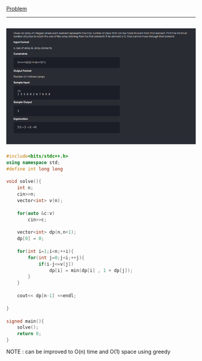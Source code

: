 [Problem](https://practice.geeksforgeeks.org/problems/jump-game/1)

---
![alt image](img/1.png)
---

```cpp
#include<bits/stdc++.h>
using namespace std;
#define int long long

void solve(){
	int n;
	cin>>n;
	vector<int> v(n);

	for(auto &c:v)
		cin>>c;
	
	vector<int> dp(n,n+1);
	dp[0] = 0;

	for(int i=1;i<n;++i){
		for(int j=0;j<i;++j){
			if(i-j<=v[j])
				dp[i] = min(dp[i] , 1 + dp[j]);
		}
	}	

	cout<< dp[n-1] <<endl;

}

signed main(){
	solve();
	return 0;
}
```

NOTE : can be improved to O(n) time and O(1) space using greedy 